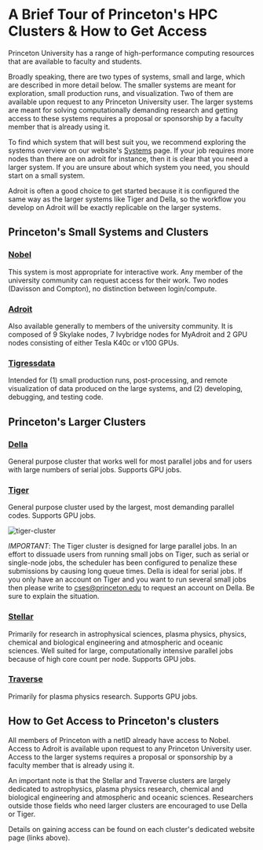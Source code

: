 # A Brief Tour of Princeton's HPC Clusters & How to Get Access

Princeton University has a range of high-performance computing resources that are available to faculty and students.

Broadly speaking, there are two types of systems, small and large, which are described in more detail below. The smaller systems are meant for exploration, small production runs, and visualization. Two of them are available upon request to any Princeton University user. The larger systems are meant for solving computationally demanding research and getting access to these systems requires a proposal or sponsorship by a faculty member that is already using it.

To find which system that will best suit you, we recommend exploring the systems overview on our website's [Systems](https://researchcomputing.princeton.edu/systems/systems-overview) page. If your job requires more nodes than there are on adroit for instance, then it is clear that you need a larger system. If you are unsure about which system you need, you should start on a small system.

Adroit is often a good choice to get started because it is configured the same way as the larger systems like Tiger and Della, so the workflow you develop on Adroit will be exactly replicable on the larger systems.


## Princeton's Small Systems and Clusters

### [Nobel](https://researchcomputing.princeton.edu/systems/nobel)
  This system is most appropriate for interactive work. Any member of the
  university community can request access for their work. Two nodes (Davisson and Compton), no distinction between login/compute.

### [Adroit](https://researchcomputing.princeton.edu/systems/adroit/)
  Also available generally to members of the university community. It is composed of 9 Skylake nodes, 7 Ivybridge nodes for MyAdroit and 2 GPU nodes consisting of either Tesla K40c or v100 GPUs.

### [Tigressdata](https://researchcomputing.princeton.edu/systems/tigressdata)
  Intended for (1) small production runs, post-processing, and remote visualization of data produced on the large systems, and (2) developing, debugging, and testing code.

## Princeton's Larger Clusters

### [Della](https://researchcomputing.princeton.edu/systems/della)
  General purpose cluster that works well for most parallel jobs and for users with large numbers of serial jobs. Supports GPU jobs.

### [Tiger](https://researchcomputing.princeton.edu/systems/tiger)
  General purpose cluster used by the largest, most demanding parallel codes. Supports GPU jobs.

![tiger-cluster](https://researchcomputing.princeton.edu/sites/researchcomputing2/files/styles/panopoly_image_original/public/media/tiger-diagram_0.jpg?itok=NCJUQOsC)

*IMPORTANT*: The Tiger cluster is designed for large parallel jobs. In an effort to dissuade users from running small jobs on Tiger, such as serial or single-node jobs, the scheduler has been configured to penalize these submissions by causing long queue times. Della is ideal for serial jobs. If you only have an account on Tiger and you want to run several small jobs then please write to cses@princeton.edu to request an account on Della. Be sure to explain the situation.

### [Stellar](https://researchcomputing.princeton.edu/systems/stellar)
  Primarily for research in astrophysical sciences, plasma physics, physics, chemical and biological engineering and atmospheric and oceanic sciences. Well suited for large, computationally intensive parallel jobs because of high core count per node. Supports GPU jobs.

### [Traverse](https://researchcomputing.princeton.edu/systems/traverse)
  Primarily for plasma physics research. Supports GPU jobs.

## How to Get Access to Princeton's clusters

All members of Princeton with a netID already have access to Nobel. Access to Adroit is available upon request to any Princeton University user. Access to the larger systems requires a proposal or sponsorship by a faculty member that is already using it.

An important note is that the Stellar and Traverse clusters are largely dedicated to astrophysics, plasma physics research, chemical and biological engineering and atmospheric and oceanic sciences. Researchers outside those fields who need larger clusters are encouraged to use Della or Tiger.

Details on gaining access can be found on each cluster's dedicated website page (links above).
